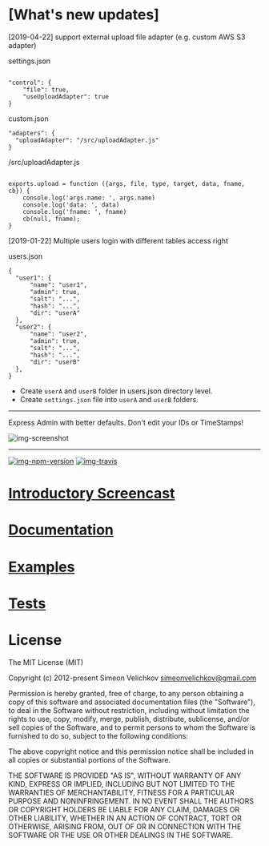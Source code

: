 # [What's new updates]
[2019-04-22] support external upload file adapter (e.g. custom AWS S3 adapter)

settings.json
```

"control": {
    "file": true,
    "useUploadAdapter": true
}

```

custom.json
```
"adapters": {
  "uploadAdapter": "/src/uploadAdapter.js"
}

```

/src/uploadAdapter.js
```

exports.upload = function ({args, file, type, target, data, fname, cb}) {
    console.log('args.name: ', args.name)
    console.log('data: ', data)
    console.log('fname: ', fname)
    cb(null, fname);
}

```

[2019-01-22] Multiple users login with different tables access right

users.json
```
{
  "user1": {
      "name": "user1",
      "admin": true,
      "salt": "...",
      "hash": "...",
      "dir": "userA"
  },
  "user2": {
      "name": "user2",
      "admin": true,
      "salt": "...",
      "hash": "...",
      "dir": "userB"
  },
}
```

- Create `userA` and `userB` folder in users.json directory level.
- Create `settings.json` file into `userA` and `userB` folders.

---
Express Admin with better defaults. Don't edit your IDs or TimeStamps!

![img-screenshot]

---

[![img-npm-version]][url-npm]
[![img-travis]][url-travis]


# [Introductory Screencast][url-screencast]

# [Documentation][url-docs]

# [Examples][url-examples]

# [Tests][url-tests]


# License

The MIT License (MIT)

Copyright (c) 2012-present Simeon Velichkov <simeonvelichkov@gmail.com>

Permission is hereby granted, free of charge, to any person obtaining a copy
of this software and associated documentation files (the "Software"), to deal
in the Software without restriction, including without limitation the rights
to use, copy, modify, merge, publish, distribute, sublicense, and/or sell
copies of the Software, and to permit persons to whom the Software is
furnished to do so, subject to the following conditions:

The above copyright notice and this permission notice shall be included in all
copies or substantial portions of the Software.

THE SOFTWARE IS PROVIDED "AS IS", WITHOUT WARRANTY OF ANY KIND, EXPRESS OR
IMPLIED, INCLUDING BUT NOT LIMITED TO THE WARRANTIES OF MERCHANTABILITY,
FITNESS FOR A PARTICULAR PURPOSE AND NONINFRINGEMENT. IN NO EVENT SHALL THE
AUTHORS OR COPYRIGHT HOLDERS BE LIABLE FOR ANY CLAIM, DAMAGES OR OTHER
LIABILITY, WHETHER IN AN ACTION OF CONTRACT, TORT OR OTHERWISE, ARISING FROM,
OUT OF OR IN CONNECTION WITH THE SOFTWARE OR THE USE OR OTHER DEALINGS IN THE
SOFTWARE.


  [url-screencast]: https://www.youtube.com/watch?v=1CdoCB96QNk
  [url-docs]: https://simov.github.io/express-admin
  [url-examples]: https://github.com/simov/express-admin-examples
  [url-tests]: https://github.com/simov/express-admin-tests
  [url-npm]: https://www.npmjs.com/package/express-admin
  [url-travis]: https://travis-ci.org/simov/express-admin

  [img-screenshot]: https://i.imgur.com/6wFggqg.png (Express Admin)
  [img-npm-install]: https://nodei.co/npm/express-admin.png?mini=true (NPM Install)
  [img-npm-version]: https://img.shields.io/npm/v/express-admin.svg?style=flat-square (NPM Version)
  [img-npm-downloads]: https://img.shields.io/npm/dm/express-admin.svg?style=flat-square (NPM Downloads)
  [img-travis]: https://img.shields.io/travis/simov/express-admin.svg?style=flat-square (Build Status)

